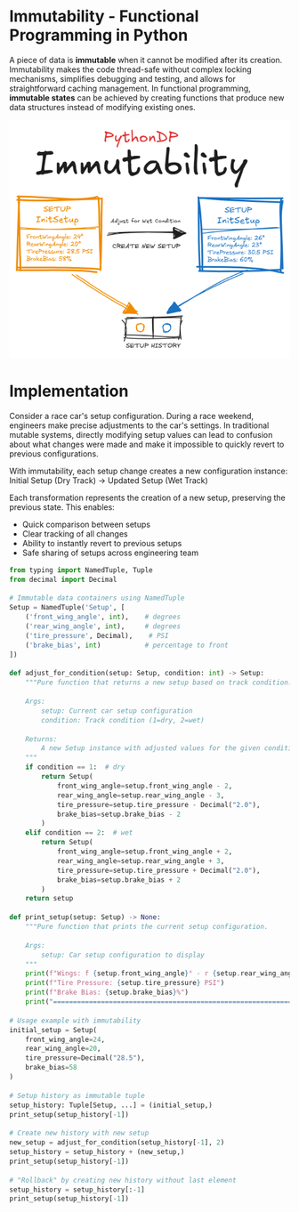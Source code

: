 # Immutability - Functional Programming in Python
A piece of data is **immutable** when it cannot be modified after its creation. Immutability makes the code thread-safe without complex locking mechanisms, simplifies debugging and testing, and allows for straightforward caching management. In functional programming, **immutable states** can be achieved by creating functions that produce new data structures instead of modifying existing ones.


![Immutability Visual Representation](/FunctionalProgramming/Immutability/res/immutability_visualization.png)

# Implementation
Consider a race car's setup configuration. During a race weekend, engineers make precise adjustments to the car's settings. In traditional mutable systems, directly modifying setup values can lead to confusion about what changes were made and make it impossible to quickly revert to previous configurations.

With immutability, each setup change creates a new configuration instance:
Initial Setup (Dry Track) -> Updated Setup (Wet Track)

Each transformation represents the creation of a new setup, preserving the previous state. This enables:

- Quick comparison between setups
- Clear tracking of all changes
- Ability to instantly revert to previous setups
- Safe sharing of setups across engineering team

```python
from typing import NamedTuple, Tuple
from decimal import Decimal

# Immutable data containers using NamedTuple
Setup = NamedTuple('Setup', [
    ('front_wing_angle', int),    # degrees
    ('rear_wing_angle', int),     # degrees  
    ('tire_pressure', Decimal),    # PSI
    ('brake_bias', int)           # percentage to front
])

def adjust_for_condition(setup: Setup, condition: int) -> Setup:
    """Pure function that returns a new setup based on track condition.
    
    Args:
        setup: Current car setup configuration
        condition: Track condition (1=dry, 2=wet)
        
    Returns:
        A new Setup instance with adjusted values for the given condition
    """
    if condition == 1:  # dry
        return Setup(
            front_wing_angle=setup.front_wing_angle - 2,
            rear_wing_angle=setup.rear_wing_angle - 3,
            tire_pressure=setup.tire_pressure - Decimal("2.0"),
            brake_bias=setup.brake_bias - 2
        )
    elif condition == 2:  # wet
        return Setup(
            front_wing_angle=setup.front_wing_angle + 2,
            rear_wing_angle=setup.rear_wing_angle + 3,
            tire_pressure=setup.tire_pressure + Decimal("2.0"),
            brake_bias=setup.brake_bias + 2
        )
    return setup

def print_setup(setup: Setup) -> None:
    """Pure function that prints the current setup configuration.
    
    Args:
        setup: Car setup configuration to display
    """
    print(f"Wings: f {setup.front_wing_angle}° - r {setup.rear_wing_angle}°")
    print(f"Tire Pressure: {setup.tire_pressure} PSI")
    print(f"Brake Bias: {setup.brake_bias}%")
    print("=============================================================")

# Usage example with immutability
initial_setup = Setup(
    front_wing_angle=24,
    rear_wing_angle=20,
    tire_pressure=Decimal("28.5"),
    brake_bias=58
)

# Setup history as immutable tuple
setup_history: Tuple[Setup, ...] = (initial_setup,)
print_setup(setup_history[-1])

# Create new history with new setup
new_setup = adjust_for_condition(setup_history[-1], 2)
setup_history = setup_history + (new_setup,)
print_setup(setup_history[-1])

# "Rollback" by creating new history without last element
setup_history = setup_history[:-1]
print_setup(setup_history[-1])
```